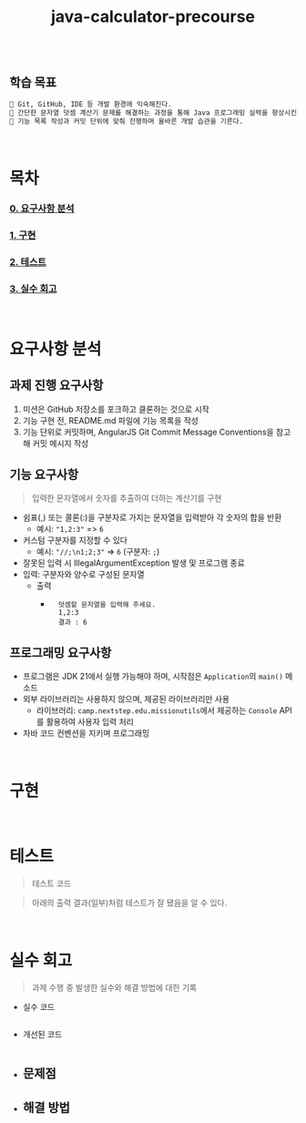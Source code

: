 <div align="center">

<h1>java-calculator-precourse</h1>

<br />

</div>

<br />

## 학습 목표
```markdown
📝 Git, GitHub, IDE 등 개발 환경에 익숙해진다.
📝 간단한 문자열 덧셈 계산기 문제를 해결하는 과정을 통해 Java 프로그래밍 실력을 향상시킨다
📝 기능 목록 작성과 커밋 단위에 맞춰 진행하며 올바른 개발 습관을 기른다.
```

<br />

# 목차

### [0. 요구사항 분석](#요구사항-분석)

### [1. 구현](#구현)

### [2. 테스트](#테스트)

### [3. 실수 회고](#실수-회고)

<br />

# 요구사항 분석

## 과제 진행 요구사항
1. 미션은 GitHub 저장소를 포크하고 클론하는 것으로 시작
2. 기능 구현 전, README.md 파일에 기능 목록을 작성
3. 기능 단위로 커밋하며, AngularJS Git Commit Message Conventions을 참고해 커밋 메시지 작성


## 기능 요구사항
> 입력한 문자열에서 숫자를 추출하여 더하는 계산기를 구현
- 쉼표(,) 또는 콜론(:)을 구분자로 가지는 문자열을 입력받아 각 숫자의 합을 반환
    - 예시: `"1,2:3"` => `6`
- 커스텀 구분자를 지정할 수 있다
    - 예시: `"//;\n1;2;3"` => `6` (구분자: `;`)
- 잘못된 입력 시 IllegalArgumentException 발생 및 프로그램 종료
- 입력: 구분자와 양수로 구성된 문자열
  - 출력
    - ```console
        덧셈할 문자열을 입력해 주세요.
        1,2:3
        결과 : 6
      ```


## 프로그래밍 요구사항
- 프로그램은 JDK 21에서 실행 가능해야 하며, 시작점은 `Application`의 `main()` 메소드
- 외부 라이브러리는 사용하지 않으며, 제공된 라이브러리만 사용
  - 라이브러리: `camp.nextstep.edu.missionutils`에서 제공하는 `Console` API를 활용하여 사용자 입력 처리
- 자바 코드 컨벤션을 지키며 프로그래밍

<br />

# 구현



<br />


# 테스트
> 테스트 코드



> 아래의 출력 결과(일부)처럼 테스트가 잘 됐음을 알 수 있다.



<br />

# 실수 회고

> 과제 수행 중 발생한 실수와 해결 방법에 대한 기록

- 실수 코드
```js

```

- 개선된 코드
```js

```

- 문제점
    - 

- 해결 방법
    - 

<br />
